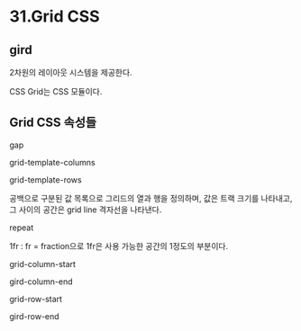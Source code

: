 # 31.Grid CSS

## gird

2차원의 레이아웃 시스템을 제공한다.

CSS Grid는 CSS 모듈이다.

## Grid CSS 속성들

gap

grid-template-columns

grid-template-rows

공백으로 구분된 값 목록으로 그리드의 열과 행을 정의하며, 값은 트랙 크기를 나타내고, 그 사이의 공간은 grid line 격자선을 나타낸다.

repeat

1fr : fr = fraction으로 1fr은 사용 가능한 공간의 1정도의 부분이다.

grid-column-start

gird-column-end

grid-row-start

gird-row-end